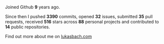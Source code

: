 Joined Github **9** years ago.

Since then I pushed **3390** commits, opened **32** issues, submitted **35** pull requests, received **516** stars across **88** personal projects and contributed to **14** public repositories.

Find out more about me on [lukasbach.com](https://lukasbach.com)
